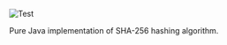 ![Test](https://github.com/realbarisbasturk/sha-256/actions/workflows/test.yml/badge.svg)

Pure Java implementation of SHA-256 hashing algorithm.
